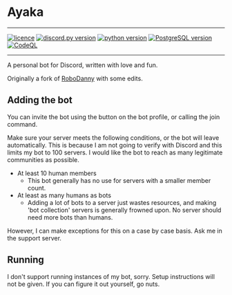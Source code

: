 # Ayaka
***

[![licence][licence-badge]](LICENSE)
[![discord.py version](https://img.shields.io/badge/discord.py-2.0-blue)](https://github.com/Rapptz/discord.py)
[![python version](https://img.shields.io/badge/python-3.10-blue)](https://www.python.org/downloads/)
[![PostgreSQL version](https://img.shields.io/badge/psql->=9-blue)](https://www.postgresql.org/download/)
[![CodeQL][codeql-badge]](https://github.com/lmaotrigine/Ayaka/actions/workflows/codeql-analysis.yml)

[licence-badge]: https://img.shields.io/github/license/lmaotrigine/Ayaka
[codeql-badge]: https://github.com/lmaotrigine/Ayaka/actions/workflows/codeql-analysis.yml/badge.svg
***

A personal bot for Discord, written with love and fun.

Originally a fork of [RoboDanny](htttps://github.com/Rapptz/RoboDanny) with some edits.

## Adding the bot

You can invite the bot using the button on the bot profile, or calling the join command.

Make sure your server meets the following conditions, or the bot will leave automatically.
This is because I am not going to verify with Discord and this limits my bot to 100 servers.
I would like the bot to reach as many legitimate communities as possible.

- At least 10 human members
  - This bot generally has no use for servers with a smaller member count.
- At least as many humans as bots
  - Adding a lot of bots to a server just wastes resources, and making 'bot collection'
    servers is generally frowned upon. No server should need more bots than humans.

However, I can make exceptions for this on a case by case basis. Ask me in the support server.

## Running

I don't support running instances of my bot, sorry. Setup instructions will not be given.
If you can figure it out yourself, go nuts.
